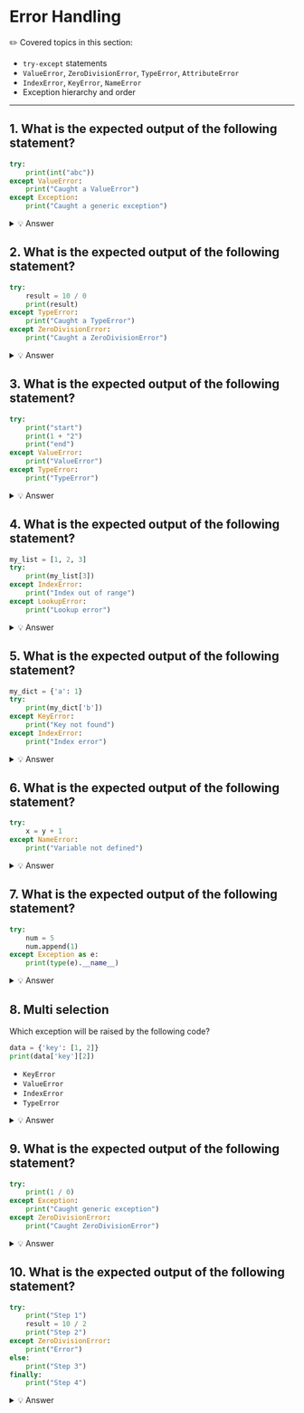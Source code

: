 # Error Handling
✏️ Covered topics in this section:
- `try-except` statements
- `ValueError`, `ZeroDivisionError`, `TypeError`, `AttributeError`
- `IndexError`, `KeyError`, `NameError`
- Exception hierarchy and order

---

## 1. What is the expected output of the following statement?
```python
try:
    print(int("abc"))
except ValueError:
    print("Caught a ValueError")
except Exception:
    print("Caught a generic exception")
```
<details><summary>💡 Answer</summary>

**Output**:
```
Caught a ValueError
```

**Explanation**: The code `int("abc")` raises a `ValueError: invalid literal for int() with base 10: 'abc'`. The first matching `except` block is `except ValueError`, so its message is printed and the other `except` blocks are skipped.
</details>

## 2. What is the expected output of the following statement?
```python
try:
    result = 10 / 0
    print(result)
except TypeError:
    print("Caught a TypeError")
except ZeroDivisionError:
    print("Caught a ZeroDivisionError")
```
<details><summary>💡 Answer</summary>

**Output**:
```
Caught a ZeroDivisionError
```

**Explanation**: Dividing by zero raises a `ZeroDivisionError`. The corresponding `except` block is executed.
</details>

## 3. What is the expected output of the following statement?
```python
try:
    print("start")
    print(1 + "2")
    print("end")
except ValueError:
    print("ValueError")
except TypeError:
    print("TypeError")
```
<details><summary>💡 Answer</summary>

**Output**:
```
start
TypeError
```

**Explanation**: The code first prints "start". Then, `1 + "2"` raises a `TypeError` because you cannot add an integer and a string. The program jumps to the `except TypeError` block and prints "TypeError". The line `print("end")` is never reached.
</details>

## 4. What is the expected output of the following statement?
```python
my_list = [1, 2, 3]
try:
    print(my_list[3])
except IndexError:
    print("Index out of range")
except LookupError:
    print("Lookup error")
```
<details><summary>💡 Answer</summary>

**Output**:
```
Index out of range
```

**Explanation**: Accessing `my_list[3]` raises an `IndexError` because the valid indices are 0, 1, and 2. `IndexError` is a subclass of `LookupError`, but the more specific exception handler is matched first.
</details>

## 5. What is the expected output of the following statement?
```python
my_dict = {'a': 1}
try:
    print(my_dict['b'])
except KeyError:
    print("Key not found")
except IndexError:
    print("Index error")
```
<details><summary>💡 Answer</summary>

**Output**:
```
Key not found
```

**Explanation**: Accessing a non-existent key 'b' in a dictionary raises a `KeyError`.
</details>

## 6. What is the expected output of the following statement?
```python
try:
    x = y + 1
except NameError:
    print("Variable not defined")
```
<details><summary>💡 Answer</summary>

**Output**:
```
Variable not defined
```

**Explanation**: The variable `y` is used before it has been assigned a value, which raises a `NameError`.
</details>

## 7. What is the expected output of the following statement?
```python
try:
    num = 5
    num.append(1)
except Exception as e:
    print(type(e).__name__)
```
<details><summary>💡 Answer</summary>

**Output**:
```
AttributeError
```

**Explanation**: Integers do not have an `append` method. This raises an `AttributeError`. The `except Exception as e` block catches this error, and `type(e).__name__` prints the name of the exception class.
</details>

## 8. Multi selection
Which exception will be raised by the following code?
```python
data = {'key': [1, 2]}
print(data['key'][2])
```
- `KeyError`
- `ValueError`
- `IndexError`
- `TypeError`
<details><summary>💡 Answer</summary>

**Output:**
- ❌ `KeyError` - The key 'key' exists.
- ❌ `ValueError` - The value is valid.
- ✅ `IndexError` - The list `[1, 2]` has no element at index 2.
- ❌ `TypeError` - The types are correct for the operations.
</details>

## 9. What is the expected output of the following statement?
```python
try:
    print(1 / 0)
except Exception:
    print("Caught generic exception")
except ZeroDivisionError:
    print("Caught ZeroDivisionError")
```
<details><summary>💡 Answer</summary>

**Output**:
```
Caught generic exception
```

**Explanation**: Although a `ZeroDivisionError` occurs, the first `except` block that matches is `except Exception`, because `ZeroDivisionError` is a subclass of `Exception`. Python executes the first matching block and ignores the rest. This is why specific exceptions should be caught before general ones.
</details>

## 10. What is the expected output of the following statement?
```python
try:
    print("Step 1")
    result = 10 / 2
    print("Step 2")
except ZeroDivisionError:
    print("Error")
else:
    print("Step 3")
finally:
    print("Step 4")
```
<details><summary>💡 Answer</summary>

**Output**:
```
Step 1
Step 2
Step 3
Step 4
```

**Explanation**: No exception occurs, so the `except` block is skipped. The `else` block is executed because the `try` block completed successfully. The `finally` block is always executed, regardless of whether an exception occurred or not.
</details>